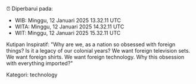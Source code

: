 ⏰ Diperbarui pada:
- WIB: Minggu, 12 Januari 2025 13.32.11 UTC
- WITA: Minggu, 12 Januari 2025 14.32.11 UTC
- WIT: Minggu, 12 Januari 2025 15.32.11 UTC

Kutipan Inspiratif:
"Why are we, as a nation so obsessed with foreign things? Is it a legacy of our colonial years? We want foreign television sets. We want foreign shirts. We want foreign technology. Why this obsession with everything imported?"


Kategori: technology


